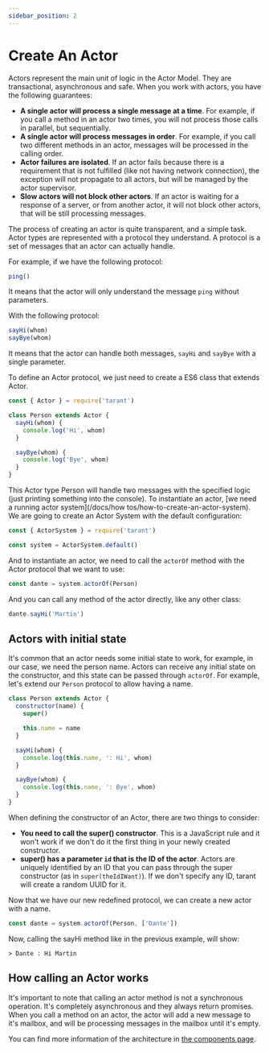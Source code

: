 ```yaml
---
sidebar_position: 2
---
```


# Create An Actor

Actors represent the main unit of logic in the Actor Model. They are transactional, asynchronous and safe. When you work
with actors, you have the following guarantees:

* **A single actor will process a single message at a time**. For example, if you call a method in an actor two times, you
will not process those calls in parallel, but sequentially.
* **A single actor will process messages in order**. For example, if you call two different methods in an actor, messages
will be processed in the calling order.
* **Actor failures are isolated**. If an actor fails because there is a requirement that is not fulfilled (like not
having network connection), the exception will not propagate to all actors, but will be managed by the actor supervisor.
* **Slow actors will not block other actors**. If an actor is waiting for a response of a server, or from another actor, 
it will not block other actors, that will be still processing messages.

The process of creating an actor is quite transparent, and a simple task. Actor types are represented with a protocol 
they understand. A protocol is a set of messages that an actor can actually handle.

For example, if we have the following protocol:

```js
ping()
```

It means that the actor will only understand the message `ping` without parameters.

With the following protocol:

```js
sayHi(whom)
sayBye(whom)
```

It means that the actor can handle both messages, `sayHi` and `sayBye` with a single parameter.

To define an Actor protocol, we just need to create a ES6 class that extends Actor.

```js
const { Actor } = require('tarant')

class Person extends Actor {
  sayHi(whom) {
    console.log('Hi', whom)
  }

  sayBye(whom) {
    console.log('Bye', whom)
  }
}
```

This Actor type Person will handle two messages with the specified logic (just printing something into the console). To
instantiate an actor, [we need a running actor system](/docs/how tos/how-to-create-an-actor-system). We are going to create an
Actor System with the default configuration:

```js
const { ActorSystem } = require('tarant')

const system = ActorSystem.default()
```

And to instantiate an actor, we need to call the `actorOf` method with the Actor protocol that we want to use:

```js
const dante = system.actorOf(Person)
```

And you can call any method of the actor directly, like any other class:

```js
dante.sayHi('Martin')
```

## Actors with initial state

It's common that an actor needs some initial state to work, for example, in our case, we need the person name. Actors can
receive any initial state on the constructor, and this state can be passed through `actorOf`. For example, let's extend
our `Person` protocol to allow having a name.

```js
class Person extends Actor {
  constructor(name) {
    super()

    this.name = name
  }

  sayHi(whom) {
    console.log(this.name, ': Hi', whom)
  }

  sayBye(whom) {
    console.log(this.name, ': Bye', whom)
  }
}
```

When defining the constructor of an Actor, there are two things to consider:

* **You need to call the super() constructor**. This is a JavaScript rule and it won't work if we don't do it the first 
thing in your newly created constructor.
* **super() has a parameter `id` that is the ID of the actor**. Actors are uniquely identified by an ID that you can
pass through the super constructor (as in `super(theIdIWant)`). If we don't specify any ID, tarant will create a random
UUID for it.

Now that we have our new redefined protocol, we can create a new actor with a name.

```js
const dante = system.actorOf(Person, ['Dante'])
```

Now, calling the sayHi method like in the previous example, will show:

```
> Dante : Hi Martin
```

## How calling an Actor works

It's important to note that calling an actor method is not a synchronous operation. It's completely asynchronous and they
always return promises. When you call a method on an actor, the actor will add a new message to it's mailbox, and will be
processing messages in the mailbox until it's empty.

You can find more information of the architecture in [the components page](/docs/components/actor-system). 